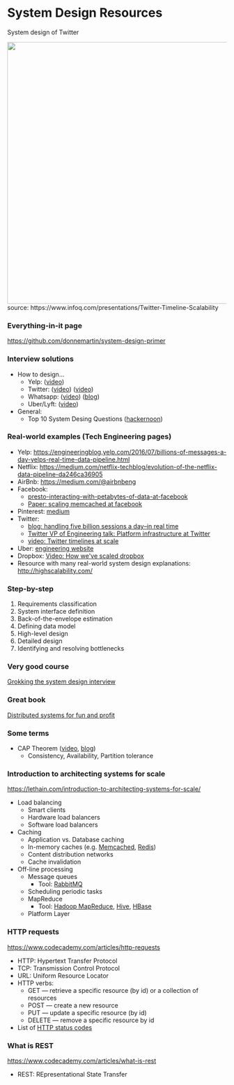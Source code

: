 # System Design Resources

System design of Twitter

<img src="https://user-images.githubusercontent.com/14996155/53670394-71176980-3c2f-11e9-8adc-1700bda93a5b.png" width="600">
source: https://www.infoq.com/presentations/Twitter-Timeline-Scalability


### Everything-in-it page
https://github.com/donnemartin/system-design-primer

### Interview solutions
   - How to design... 
      - Yelp: ([video](https://www.youtube.com/watch?v=tu6QKpV7GiI))
      - Twitter: ([video](https://www.youtube.com/watch?v=KmAyPUv9gOY&t=1214s)) ([video](https://www.youtube.com/watch?v=L7LtmfFYjc4))
      - Whatsapp: ([video](https://www.youtube.com/watch?v=5m0L0k8ZtEs)) ([blog](http://highscalability.com/blog/2014/2/26/the-whatsapp-architecture-facebook-bought-for-19-billion.html))
      - Uber/Lyft: ([video](https://www.youtube.com/watch?v=J3DY3Te3A_A))
 - General:
    - Top 10 System Desing Questions ([hackernoon](https://hackernoon.com/top-10-system-design-interview-questions-for-software-engineers-8561290f0444))

### Real-world examples (Tech Engineering pages)
 - Yelp: https://engineeringblog.yelp.com/2016/07/billions-of-messages-a-day-yelps-real-time-data-pipeline.html
 - Netflix: https://medium.com/netflix-techblog/evolution-of-the-netflix-data-pipeline-da246ca36905
 - AirBnb: https://medium.com/@airbnbeng
 - Facebook: 
    - [presto-interacting-with-petabytes-of-data-at-facebook](https://www.facebook.com/notes/facebook-engineering/presto-interacting-with-petabytes-of-data-at-facebook/10151786197628920/?s=keen-io)
    - [Paper: scaling memcached at facebook](https://cs.uwaterloo.ca/~brecht/courses/854-Emerging-2014/readings/key-value/fb-memcached-nsdi-2013.pdf)
 - Pinterest: [medium](https://medium.com/@Pinterest_Engineering/behind-the-pins-building-analytics-f7b508cdacab?s=hi-from-keen-io)
 - Twitter: 
     - [blog: handling five billion sessions a day–in real time](https://blog.twitter.com/engineering/en_us/a/2015/handling-five-billion-sessions-a-day-in-real-time.html)
     - [Twitter VP of Engineering talk: Platform infrastructure at Twitter](https://www.youtube.com/watch?v=FU7wrqsRj3o)
     - [video: Twitter timelines at scale](https://www.infoq.com/presentations/Twitter-Timeline-Scalability)
 - Uber: [engineering website](https://eng.uber.com/category/articles/architecture/)
 - Dropbox: [Video: How we've scaled dropbox](https://www.youtube.com/watch?v=PE4gwstWhmc)
 - Resource with many real-world system design explanations: http://highscalability.com/

### Step-by-step
 1. Requirements classification
 2. System interface definition
 3. Back-of-the-envelope estimation
 4. Defining data model
 5. High-level design
 6. Detailed design
 7. Identifying and resolving bottlenecks

### Very good course 
[Grokking the system design interview](https://www.educative.io/collection/5668639101419520/5649050225344512?affiliate_id=5082902844932096&utm_source=google&utm_medium=cpc&utm_campaign=platform2&utm_content=ad-1-dynamic&gclid=Cj0KCQiAzePjBRCRARIsAGkrSm6AItgy2HpLcFJO3hWDsWTQkbHufIYjtiHfoWi92AmvZRJSFMe9Ly0aAn8tEALw_wcB)

### Great book
[Distributed systems for fun and profit](http://book.mixu.net/distsys/single-page.html)

### Some terms
 - CAP Theorem ([video](https://www.youtube.com/watch?v=Jw1iFr4v58M), [blog](https://towardsdatascience.com/cap-theorem-and-distributed-database-management-systems-5c2be977950e))
    - Consistency, Availability, Partition tolerance

### Introduction to architecting systems for scale
https://lethain.com/introduction-to-architecting-systems-for-scale/
 - Load balancing
    - Smart clients
    - Hardware load balancers
    - Software load balancers
 - Caching
    - Application vs. Database caching
    - In-memory caches (e.g. [Memcached](http://memcached.org/), [Redis](https://redis.io/))
    - Content distribution networks
    - Cache invalidation
 - Off-line processing
    - Message queues
       - Tool: [RabbitMQ](http://www.rabbitmq.com/)
    - Scheduling periodic tasks
    - MapReduce
       - Tool: [Hadoop MapReduce](http://hadoop.apache.org/), [Hive](http://hive.apache.org/), [HBase](http://hbase.apache.org/)
    - Platform Layer
    
### HTTP requests 
https://www.codecademy.com/articles/http-requests
 - HTTP: Hypertext Transfer Protocol
 - TCP: Transmission Control Protocol
 - URL: Uniform Resource Locator
 - HTTP verbs:
     - GET — retrieve a specific resource (by id) or a collection of resources
     - POST — create a new resource
     - PUT — update a specific resource (by id)
     - DELETE — remove a specific resource by id
 - List of [HTTP status codes](https://en.wikipedia.org/wiki/List_of_HTTP_status_codes)
 
### What is REST 
https://www.codecademy.com/articles/what-is-rest
 - REST: REpresentational State Transfer
